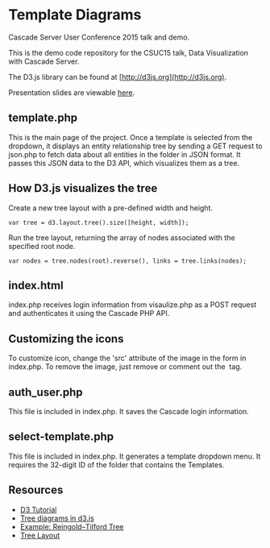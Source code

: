 # Template Diagrams
Cascade Server User Conference 2015 talk and demo.

This is the demo code repository for the CSUC15 talk, Data Visualization with Cascade Server.

The D3.js library can be found at [http://d3js.org](http://d3js.org).

Presentation slides are viewable [here](https://docs.google.com/a/union.edu/presentation/d/1HftxNkuBVZt7jj_CyrS3RFYGRYnEg3QF2l3sFeaf6ec/edit?usp=sharing).



template.php
--------------
This is the main page of the project. Once a template is selected from the dropdown, it displays an entity relationship tree by sending a GET request to json.php to fetch data about all entities in the folder in JSON format. It passes this JSON data to the D3 API, which visualizes them as a tree.

How D3.js visualizes the tree
-----------------------------
Create a new tree layout with a pre-defined width and height.

`var tree = d3.layout.tree().size([height, width]);`

Run the tree layout, returning the array of nodes associated with the specified root node.

`var nodes = tree.nodes(root).reverse(),
     links = tree.links(nodes);`

index.html
-------------
index.php receives login information from visaulize.php as a POST request and authenticates it using the Cascade PHP API.

Customizing the icons
---------------------
To customize icon, change the 'src' attribute of the image in the form in index.php. To remove the image, just remove or comment out the <img /> tag.

auth_user.php
-------------
This file is included in index.php. It saves the Cascade login information.

select-template.php
--------------
This file is included in index.php. It generates a template dropdown menu. It requires the 32-digit ID of the folder that contains the Templates.

Resources
---------

- [D3 Tutorial](http://alignedleft.com/tutorials/d3/fundamentals)
- [Tree diagrams in d3.js](http://www.d3noob.org/2014/01/tree-diagrams-in-d3js_11.html)
- [Example: Reingold–Tilford Tree](http://bl.ocks.org/mbostock/4339184)
- [Tree Layout](https://github.com/mbostock/d3/wiki/Tree-Layout)